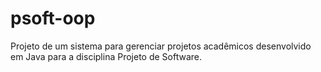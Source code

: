 # psoft-oop
Projeto de um sistema para gerenciar projetos acadêmicos desenvolvido em Java para a disciplina Projeto de Software.
